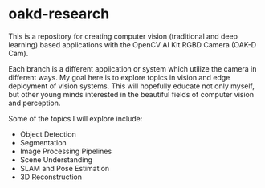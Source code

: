 # oakd-research

This is a repository for creating computer vision (traditional and deep learning) based applications with the OpenCV AI Kit RGBD Camera (OAK-D Cam).

Each branch is a different application or system which utilize the camera in different ways.  My goal here is to explore topics in vision and edge deployment of vision systems.  This will hopefully educate not only myself, but other young minds interested in the beautiful fields of computer vision and perception.

Some of the topics I will explore include:

- Object Detection
- Segmentation
- Image Processing Pipelines
- Scene Understanding
- SLAM and Pose Estimation
- 3D Reconstruction
